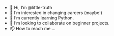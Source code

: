 - 👋 Hi, I’m @little-truth
- 👀 I’m interested in changing careers (maybe!)
- 🌱 I’m currently learning Python.
- 💞️ I’m looking to collaborate on beginner projects.
- 📫 How to reach me ...

<!---
little-truth/little-truth is a ✨ special ✨ repository because its `README.md` (this file) appears on your GitHub profile.
You can click the Preview link to take a look at your changes.
--->
